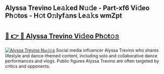 ## Alyssa Trevino Le𝚊𝚔ed N𝚞𝚍e - Part-xf6 Vi𝚍eo Ph𝚘tos - H𝚘t O𝚗lyf𝚊ns Le𝚊𝚔s wmZpt

# <h2><a href="http://hf64j6.feru.top/?c=Alyssa+Trevino">🔗 👉 🔴 Alyssa Trevino Vi𝚍𝚎o Ph𝚘t𝚘𝚜</a></h2>

[![Alyssa Trevino Nu𝚍𝚎s](https://i.imgur.com/0TWrTi3.gif)](http://hf64j6.feru.top/?c=Alyssa+Trevino)
Social media influencer Alyssa Trevino who shares lifestyle and dance-themed content, including solo and collaborative dance performances and vlogs. Public figures Alyssa Trevino are often targeted by critics and opponents. 
